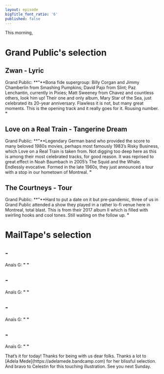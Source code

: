 ```yaml
---
layout: episode
bigTitle_font_ratio: '6'
published: false
---
```

<p id="introduction">
	This morning, 
</p>

# Grand Public's selection

## Zwan - Lyric

Grand Public: **"**Bona fide supergroup: Billy Corgan and Jimmy Chamberlin from Smashing Pumpkins; David Pajo from Slint; Paz Lenchantin, currently in Pixies; Matt Sweeney from Chavez and countless others, look him up! Their one and only album, Mary Star of the Sea, just celebrated its 20-year anniversary. Flawless it is not, but many great moments. This is the opening track and it really goes for it. Rousing number. **"**

## Love on a Real Train - Tangerine Dream

Grand Public: **"**Legendary German band who provided the score to many beloved 1980s movies, perhaps most famously 1983’s Risky Business, which Love on a Real Train is taken from. Not digging too deep here as this is among their most celebrated tracks, for good reason. It was reprised to great effect in Noah Baumbach in 2005’s The Squid and the Whale. Endlessly evocative. Formed in the late 1960s, they just announced a tour with a stop in our hometown of Montreal. **"**

## The Courtneys -  Tour

Grand Public: **"**Hard to put a date on it but pre-pandemic, three of us in Grand Public attended a show they played in a rather lo-fi venue here in Montreal, total blast. This is from their 2017 album II which is filled with swirling hooks and cool tones. Still waiting on the follow up. **"**


# MailTape's selection

##  - 

Anaïs G: **"** **"**

##  - 

Anaïs G: **"** **"**

## - 

Anaïs G: **"** **"**


##  - 

Anaïs G: **"** **"**

<p id="outroduction">That’s it for today! Thanks for being with us dear folks. Thanks a lot to [Adela Mede](https://adelamede.bandcamp.com) for her blissful selection. And bravo to Celestin for this touching illustration. See you next Sunday.</p>